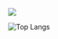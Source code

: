 <!--### Hi there 👋-->

<!--
**byboyounglee/byboyounglee** is a ✨ _special_ ✨ repository because its `README.md` (this file) appears on your GitHub profile.

Here are some ideas to get you started:

- 🔭 I’m currently working on ...
- 🌱 I’m currently learning ...
- 👯 I’m looking to collaborate on ...
- 🤔 I’m looking for help with ...
- 💬 Ask me about ...
- 📫 How to reach me: ...
- 😄 Pronouns: ...
- ⚡ Fun fact: ...
-->

<!--헤더 생성-->
<img src="https://capsule-render.vercel.app/api?type=transparent&color=auto&height=300&section=header&text=Boyoung's%20github&fontSize=90" />

<!--사용 언어 나옴-->
![Top Langs](https://github-readme-stats.vercel.app/api/top-langs/?username=byboyounglee&layout=compact)

